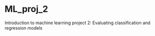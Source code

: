 # ML_proj_2
Introduction to machine learning project 2: Evaluating classification and regression models
